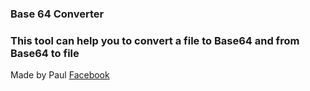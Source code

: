 ### Base 64 Converter
### This tool can help you to convert a file to Base64 and from Base64 to file
Made by Paul
<a href="https://facebook.com/holuwasegun.timilex">Facebook</a>
